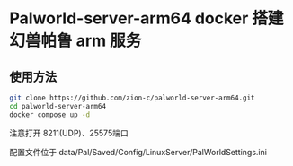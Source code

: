 # Palworld-server-arm64 docker 搭建幻兽帕鲁 arm 服务

## 使用方法

   ```bash
   git clone https://github.com/zion-c/palworld-server-arm64.git
   cd palworld-server-arm64
   docker compose up -d
   ```
注意打开 8211(UDP)、25575端口

配置文件位于 data/Pal/Saved/Config/LinuxServer/PalWorldSettings.ini

